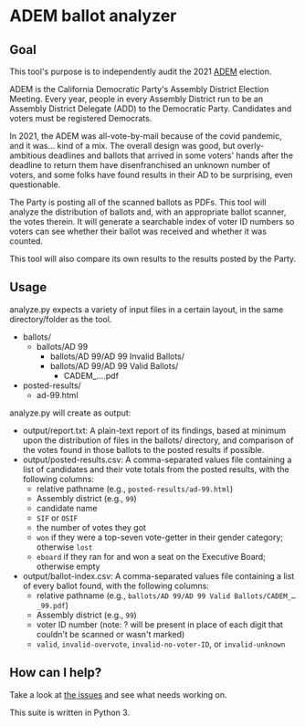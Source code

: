 # ADEM ballot analyzer

## Goal

This tool's purpose is to independently audit the 2021 [ADEM](https://adem.cadem.org/) election.

ADEM is the California Democratic Party's Assembly District Election Meeting. Every year, people in every Assembly District run to be an Assembly District Delegate (ADD) to the Democratic Party. Candidates and voters must be registered Democrats.

In 2021, the ADEM was all-vote-by-mail because of the covid pandemic, and it was… kind of a mix. The overall design was good, but overly-ambitious deadlines and ballots that arrived in some voters' hands after the deadline to return them have disenfranchised an unknown number of voters, and some folks have found results in their AD to be surprising, even questionable.

The Party is posting all of the scanned ballots as PDFs. This tool will analyze the distribution of ballots and, with an appropriate ballot scanner, the votes therein. It will generate a searchable index of voter ID numbers so voters can see whether their ballot was received and whether it was counted.

This tool will also compare its own results to the results posted by the Party.

## Usage

analyze.py expects a variety of input files in a certain layout, in the same directory/folder as the tool.

- ballots/
  - ballots/AD 99
    - ballots/AD 99/AD 99 Invalid Ballots/
    - ballots/AD 99/AD 99 Valid Ballots/
      - CADEM_….pdf
- posted-results/
  - ad-99.html

analyze.py will create as output:

- output/report.txt: A plain-text report of its findings, based at minimum upon the distribution of files in the ballots/ directory, and comparison of the votes found in those ballots to the posted results if possible.
- output/posted-results.csv: A comma-separated values file containing a list of candidates and their vote totals from the posted results, with the following columns:
  - relative pathname (e.g., `posted-results/ad-99.html`)
  - Assembly district (e.g., `99`)
  - candidate name
  - `SIF` or `OSIF`
  - the number of votes they got
  - `won` if they were a top-seven vote-getter in their gender category; otherwise `lost`
  - `eboard` if they ran for and won a seat on the Executive Board; otherwise empty
- output/ballot-index.csv: A comma-separated values file containing a list of every ballot found, with the following columns:
  - relative pathname (e.g., `ballots/AD 99/AD 99 Valid Ballots/CADEM_…_99.pdf`)
  - Assembly district (e.g., `99`)
  - voter ID number (note: ? will be present in place of each digit that couldn't be scanned or wasn't marked)
  - `valid`, `invalid-overvote`, `invalid-no-voter-ID`, or `invalid-unknown`

## How can I help?

Take a look at [the issues](https://github.com/boredzo/ADEM-analyzer/issues/) and see what needs working on. 

This suite is written in Python 3.